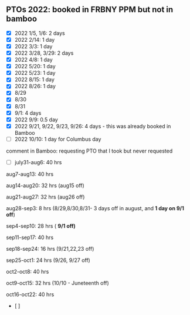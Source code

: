 ## PTOs 2022: booked in FRBNY PPM but not in bamboo
- [x] 2022 1/5, 1/6: 2 days
- [x] 2022 2/14: 1 day
- [x] 2022 3/3: 1 day
- [x] 2022 3/28, 3/29: 2 days
- [x] 2022 4/8: 1 day
- [x] 2022 5/20: 1 day
- [x] 2022 5/23: 1 day
- [x] 2022 8/15: 1 day
- [x] 2022 8/26: 1 day
- [x] 8/29
- [x] 8/30
- [x] 8/31
- [x] 9/1: 4 days
- [x] 2022 9/9: 0.5 day
- [x] 2022 9/21, 9/22, 9/23, 9/26: 4 days - this was already booked in Bamboo
- [ ] 2022 10/10: 1 day for Columbus day

comment in Bamboo: requesting PTO that I took but never requested
- [ ] july31-aug6: 40 hrs

aug7-aug13: 40 hrs  

aug14-aug20: 32 hrs (aug15 off)

aug21-aug27: 32 hrs (aug26 off)

aug28-sep3: 8 hrs (8/29,8/30,8/31- 3 days off in august, and **1 day on 9/1 off**)

sep4-sep10: 28 hrs ( **9/1 off)**

sep11-sep17: 40 hrs

sep18-sep24: 16 hrs (9/21,22,23 off)

sep25-oct1: 24 hrs (9/26, 9/27 off)

oct2-oct8: 40 hrs

oct9-oct15: 32 hrs (10/10 - Juneteenth off)

oct16-oct22: 40 hrs
- [ ] 